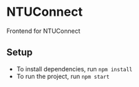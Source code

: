 # NTUConnect
Frontend for NTUConnect 
## Setup
* To install dependencies, run `npm install`
* To run the project, run `npm start`
